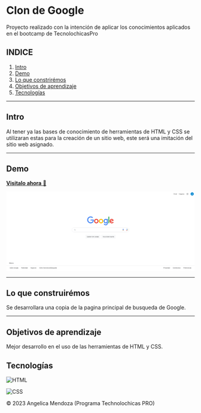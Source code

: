 # Clon de Google

Proyecto realizado con la intención de aplicar los conocimientos aplicados en el bootcamp de TecnolochicasPro

## INDICE

1. [Intro](url)
2. [Demo](url)
3. [Lo que constrirémos](url)
4. [Objetivos de aprendizaje](url)
5. [Tecnologías](url)

****
## Intro

Al tener ya las bases de conocimiento de herramientas de HTML y CSS se utilizaran estas para la creación de un sitio web, este será una imitación del sitio web asignado.

****
## Demo

<a href="https://superb-flan-107f44.netlify.app/" target="_blank">**Visitalo ahora** 🚀</a>

![captura de pantalla](/cap.png) 

****
## Lo que construirémos

Se desarrollara una copia de la pagina principal de busqueda de Google.

****
## Objetivos de aprendizaje

Mejor desarrollo en el uso de las herramientas de HTML y CSS.

## Tecnologías

![HTML](https://img.shields.io/badge/html5%20-%23E34F26.svg?&style=for-the-badge&logo=html5&logoColor=white)

![CSS](https://img.shields.io/badge/css3%20-%231572B6.svg?&style=for-the-badge&logo=css3&logoColor=white)

© 2023 Angelica Mendoza (Programa Technolochicas PRO)

